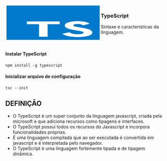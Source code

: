 <div style="display:inline_block">
    <img align="left" height="110" width="300" alt="TypeScript" src="https://raw.githubusercontent.com/devicons/devicon/master/icons/typescript/typescript-original.svg">
</div>

### TypeScript
Sintaxe e características da linguagem.

<br>

#### Instalar TypeScript
~~~ 
npm install -g typescript
~~~  

#### Inicializar arquivo de configuração
~~~ 
tsc --init
~~~  

## DEFINIÇÃO
* O TypeScript é um super conjunto da linguagem javascript, criada pela microsoft e que adiciona recursos como tipagens e interfaces. 
* O TypeScript possui todos os recursos do Javascript e incorpora funcionalidades próprias.
* É uma linguagem compilada que ao ser executada é convertida em javascript e é interpretada pelo navegador.
* O TypeScript é uma linguagem fortemente tipada e de tipagem dinâmica.
